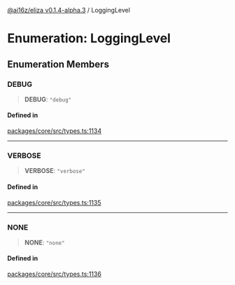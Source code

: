 [@ai16z/eliza v0.1.4-alpha.3](../index.md) / LoggingLevel

# Enumeration: LoggingLevel

## Enumeration Members

### DEBUG

> **DEBUG**: `"debug"`

#### Defined in

[packages/core/src/types.ts:1134](https://github.com/ai16z/eliza/blob/main/packages/core/src/types.ts#L1134)

***

### VERBOSE

> **VERBOSE**: `"verbose"`

#### Defined in

[packages/core/src/types.ts:1135](https://github.com/ai16z/eliza/blob/main/packages/core/src/types.ts#L1135)

***

### NONE

> **NONE**: `"none"`

#### Defined in

[packages/core/src/types.ts:1136](https://github.com/ai16z/eliza/blob/main/packages/core/src/types.ts#L1136)

